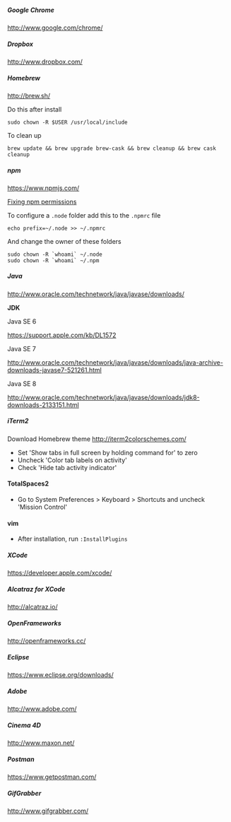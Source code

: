 ##### Google Chrome

http://www.google.com/chrome/

##### Dropbox

http://www.dropbox.com/

##### Homebrew

http://brew.sh/

Do this after install

```
sudo chown -R $USER /usr/local/include
```

To clean up

```
brew update && brew upgrade brew-cask && brew cleanup && brew cask cleanup
```

##### npm

https://www.npmjs.com/

[Fixing npm permissions](https://docs.npmjs.com/getting-started/fixing-npm-permissions)

To configure a `.node` folder add this to the `.npmrc` file

```
echo prefix=~/.node >> ~/.npmrc
```

And change the owner of these folders

```
sudo chown -R `whoami` ~/.node
sudo chown -R `whoami` ~/.npm
```

##### Java
http://www.oracle.com/technetwork/java/javase/downloads/

__JDK__

Java SE 6

https://support.apple.com/kb/DL1572

Java SE 7

http://www.oracle.com/technetwork/java/javase/downloads/java-archive-downloads-javase7-521261.html

Java SE 8

http://www.oracle.com/technetwork/java/javase/downloads/jdk8-downloads-2133151.html

##### iTerm2

Download Homebrew theme
http://iterm2colorschemes.com/

- Set 'Show tabs in full screen by holding command for' to zero
- Uncheck 'Color tab labels on activity'
- Check 'Hide tab activity indicator'

#### TotalSpaces2

- Go to System Preferences > Keyboard > Shortcuts and uncheck 'Mission Control'

#### vim

- After installation, run `:InstallPlugins`

##### XCode
https://developer.apple.com/xcode/

##### Alcatraz for XCode
http://alcatraz.io/

##### OpenFrameworks
http://openframeworks.cc/

##### Eclipse
https://www.eclipse.org/downloads/

##### Adobe
http://www.adobe.com/

##### Cinema 4D
http://www.maxon.net/

##### Postman
https://www.getpostman.com/

##### GifGrabber
http://www.gifgrabber.com/
